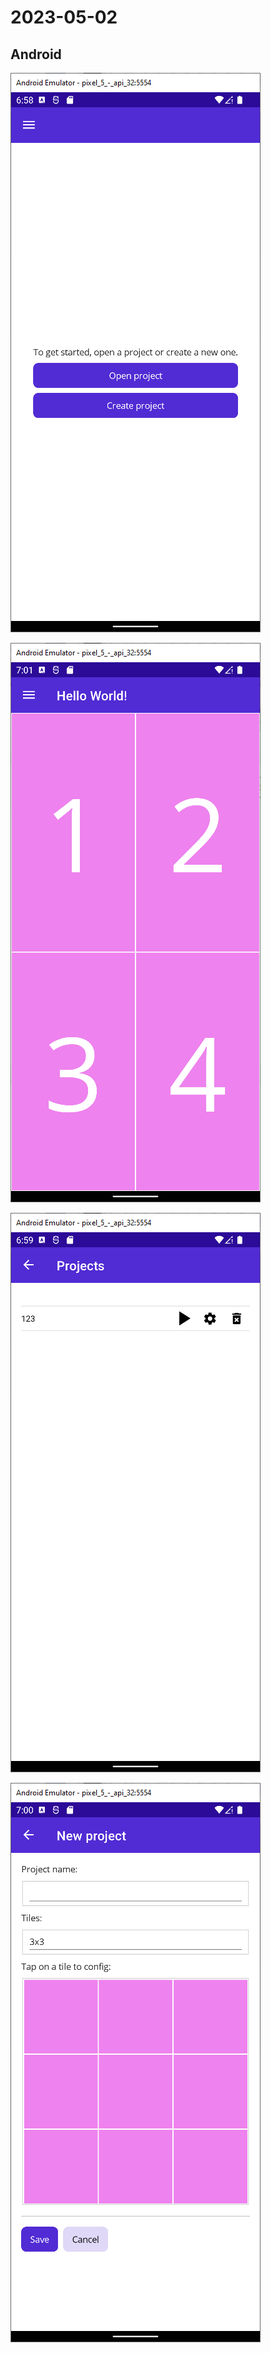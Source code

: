 # 2023-05-02

## Android

![Android Main](2023-05-02-Android-Main.png)

![Android Main](2023-05-02-Android-Main2.png)

![Android Project List](2023-05-02-Android-ProjectList.png)

![Android Project Editor](2023-05-02-Android-ProjectEditor.png)
